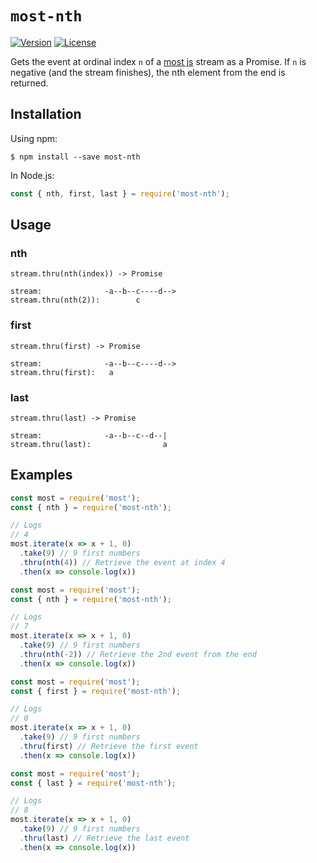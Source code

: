 # `most-nth` #

[![Version](https://img.shields.io/npm/v/most-nth.svg?style=flat-square)](https://npmjs.org/package/most-nth) [![License](https://img.shields.io/badge/license-BSD--3--Clause-42358A.svg?style=flat-square)](https://github.com/craft-ai/most-utils/blob/master/LICENSE)

Gets the event at ordinal index `n` of a [most js](https://github.com/cujojs/most) stream as a Promise. If `n` is negative (and the stream finishes), the nth element from the end is returned.

## Installation ##

Using npm:

```console
$ npm install --save most-nth
```

In Node.js:

```js
const { nth, first, last } = require('most-nth');
```

## Usage ##

### nth ###

`stream.thru(nth(index)) -> Promise`

```
stream:              -a--b--c----d-->
stream.thru(nth(2)):        c
```

### first ###

`stream.thru(first) -> Promise`

```
stream:              -a--b--c----d-->
stream.thru(first):   a
```

### last ###

`stream.thru(last) -> Promise`

```
stream:              -a--b--c--d--|
stream.thru(last):                a
```

## Examples ##

```js
const most = require('most');
const { nth } = require('most-nth');

// Logs
// 4
most.iterate(x => x + 1, 0)
  .take(9) // 9 first numbers
  .thru(nth(4)) // Retrieve the event at index 4
  .then(x => console.log(x))
```

```js
const most = require('most');
const { nth } = require('most-nth');

// Logs
// 7
most.iterate(x => x + 1, 0)
  .take(9) // 9 first numbers
  .thru(nth(-2)) // Retrieve the 2nd event from the end
  .then(x => console.log(x))
```

```js
const most = require('most');
const { first } = require('most-nth');

// Logs
// 0
most.iterate(x => x + 1, 0)
  .take(9) // 9 first numbers
  .thru(first) // Retrieve the first event
  .then(x => console.log(x))
```

```js
const most = require('most');
const { last } = require('most-nth');

// Logs
// 8
most.iterate(x => x + 1, 0)
  .take(9) // 9 first numbers
  .thru(last) // Retrieve the last event
  .then(x => console.log(x))
```
